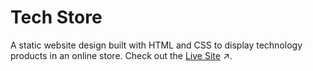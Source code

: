 # Tech Store

A static website design built with HTML and CSS to display technology products in an online store. Check out the [Live Site](https://sidneyshafer.github.io/tech-store) ↗️.